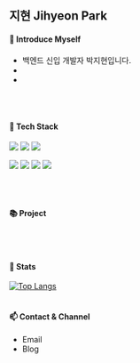 ## 지현 Jihyeon Park
#### 🌱 Introduce Myself
- 백엔드 신입 개발자 박지현입니다.
- 
-
<br/><br/>
#### 🔨 Tech Stack

<img src="https://img.shields.io/badge/java-007396?style=for-the-badge&logo=java&logoColor=white"> <img src="https://img.shields.io/badge/mysql-4479A1?style=for-the-badge&logo=mysql&logoColor=white">
<img src="https://img.shields.io/badge/springboot-6DB33F?style=for-the-badge&logo=springboot&logoColor=white">

<img src="https://img.shields.io/badge/javascript-F7DF1E?style=for-the-badge&logo=javascript&logoColor=black"> <img src="https://img.shields.io/badge/jquery-0769AD?style=for-the-badge&logo=jquery&logoColor=white"> <img src="https://img.shields.io/badge/css-1572B6?style=for-the-badge&logo=css3&logoColor=white">
<img src="https://img.shields.io/badge/html5-E34F26?style=for-the-badge&logo=html5&logoColor=white">


<br/><br/>

#### 📚 Project


<br/><br/>
#### 🎯 Stats
[![Top Langs](https://github-readme-stats.vercel.app/api/top-langs/?username=log2348&layout=compact)](https://github.com/log2348/github-readme-stats)
<br/><br/>

#### 📫 Contact & Channel
- Email
- Blog 
<br/><br/>

<!--
**log2348/log2348** is a ✨ _special_ ✨ repository because its `README.md` (this file) appears on your GitHub profile.

Here are some ideas to get you started:

- 🔭 I’m currently working on ...
- 🌱 I’m currently learning ...
- 👯 I’m looking to collaborate on ...
- 🤔 I’m looking for help with ...
- 💬 Ask me about ...
- 📫 How to reach me: ...
- 😄 Pronouns: ...
- ⚡ Fun fact: ...
-->
